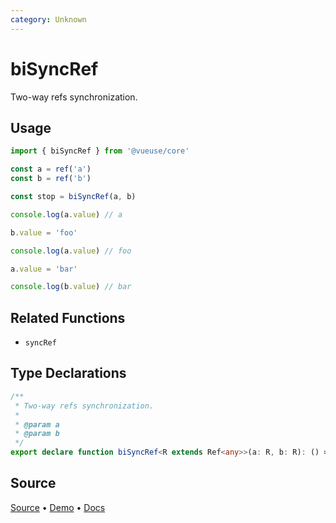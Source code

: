 ```yaml
---
category: Unknown
---
```


# biSyncRef

Two-way refs synchronization.

## Usage

```ts
import { biSyncRef } from '@vueuse/core'

const a = ref('a')
const b = ref('b')

const stop = biSyncRef(a, b)

console.log(a.value) // a

b.value = 'foo'

console.log(a.value) // foo

a.value = 'bar'

console.log(b.value) // bar
```

## Related Functions

- `syncRef`


<!--FOOTER_STARTS-->
## Type Declarations

```typescript
/**
 * Two-way refs synchronization.
 *
 * @param a
 * @param b
 */
export declare function biSyncRef<R extends Ref<any>>(a: R, b: R): () => void
```

## Source

[Source](https://github.com/vueuse/vueuse/blob/main/packages/shared/biSyncRef/index.ts) • [Demo](https://github.com/vueuse/vueuse/blob/main/packages/shared/biSyncRef/demo.vue) • [Docs](https://github.com/vueuse/vueuse/blob/main/packages/shared/biSyncRef/index.md)


<!--FOOTER_ENDS-->
